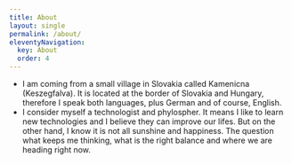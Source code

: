 ```yaml
---
title: About
layout: single
permalink: /about/
eleventyNavigation:
  key: About
  order: 4
---
```


- I am coming from a small village in Slovakia called Kamenicna (Keszegfalva). It is located at the border of Slovakia and Hungary, therefore I speak both languages, plus German and of course, English.
- I consider myself a technologist and phylospher. It means I like to learn new technologies and I believe they can improve our lifes. But on the other hand, I know it is not all sunshine and happiness. The question what keeps me thinking, what is the right balance and where we are heading right now.
